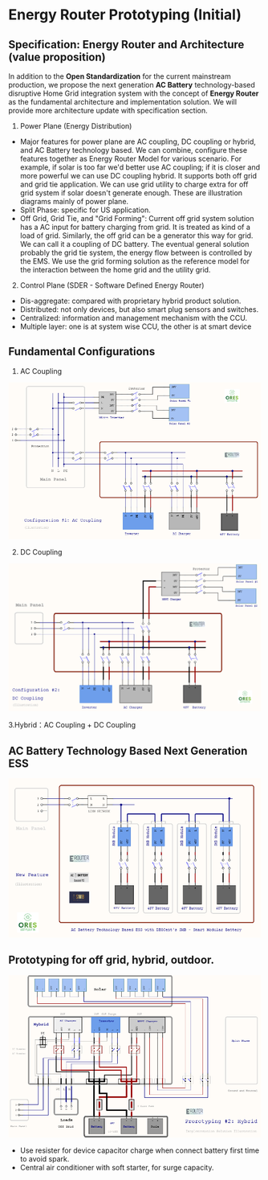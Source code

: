 # Energy Router Prototyping (Initial)

## Specification: Energy Router and Architecture (value proposition)

In addition to the **Open Standardization** for the current mainstream production, we propose the next generation **AC Battery** technology-based disruptive Home Grid integration system with the concept of **Energy Router** as the fundamental architecture and implementation solution. We will provide more architecture update with specification section.

1. Power Plane (Energy Distribution)

- Major features for power plane are AC coupling, DC coupling or hybrid, and AC Battery technology based. We can combine, configure these features together as Energy Router Model for various scenario. For example, if solar is too far we'd better use AC coupling; if it is closer and more powerful we can use DC coupling hybrid. It supports both off grid and grid tie application. We can use grid utility to charge extra for off grid system if solar doesn't generate enough. These are illustration diagrams mainly of power plane. 
- Split Phase: specific for US application. 
- Off Grid, Grid Tie, and "Grid Forming": Current off grid system solution has a AC input for battery charging from grid. It is treated as kind of a load of grid. Similarly, the off grid can be a generator this way for grid. We can call it a coupling of DC battery. The eventual general solution probably the grid tie system, the energy flow between is controlled by the EMS. We use the grid forming solution as the reference model for the interaction between the home grid and the utility grid. 

2. Control Plane (SDER - Software Defined Energy Router)
- Dis-aggregate: compared with proprietary hybrid product solution. 
- Distributed: not only devices, but also smart plug sensors and switches. 
- Centralized: information and management mechanism with the CCU.
- Multiple layer: one is at system wise CCU, the other is at smart device

## Fundamental Configurations

1. AC Coupling

![AC Coupling](./images/erouter_configuration_1.png)

2. DC Coupling

![DC Coupling](./images/erouter_configuration_2.png)

3.Hybrid：AC Coupling + DC Coupling

## AC Battery Technology Based Next Generation ESS

![AC Battery](./images/erouter_new_ess_feature.png)

## Prototyping for off grid, hybrid, outdoor.

![Prototyping Hybrid](./images/energy_router_2_hybrid.png)

- Use resister for device capacitor charge when connect battery first time to avoid spark.
- Central air conditioner with soft starter, for surge capacity.


